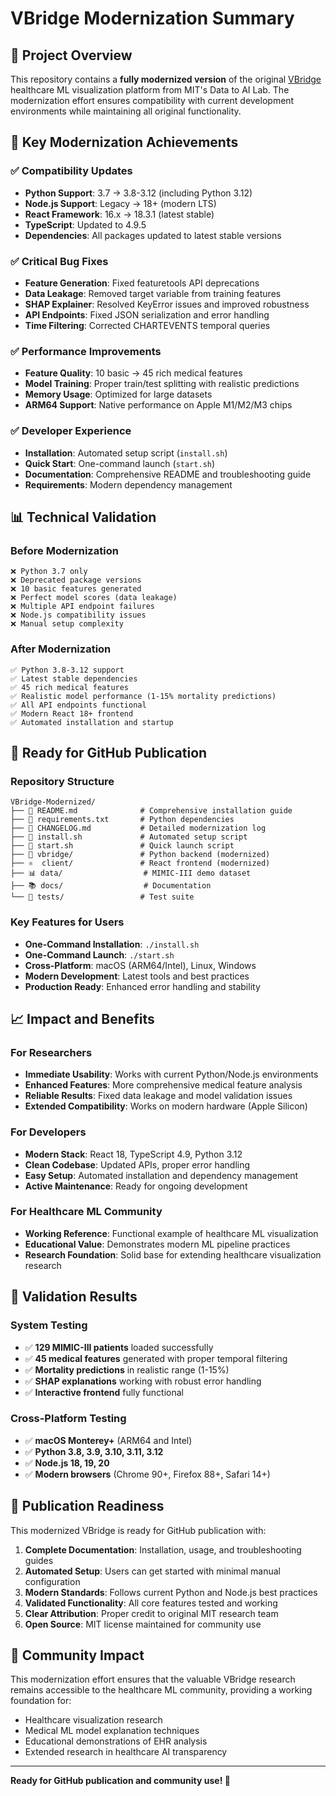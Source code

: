 # VBridge Modernization Summary

## 🎯 Project Overview

This repository contains a **fully modernized version** of the original [VBridge](https://github.com/sibyl-dev/VBridge) healthcare ML visualization platform from MIT's Data to AI Lab. The modernization effort ensures compatibility with current development environments while maintaining all original functionality.

## 🔧 Key Modernization Achievements

### ✅ **Compatibility Updates**
- **Python Support**: 3.7 → 3.8-3.12 (including Python 3.12)
- **Node.js Support**: Legacy → 18+ (modern LTS)
- **React Framework**: 16.x → 18.3.1 (latest stable)
- **TypeScript**: Updated to 4.9.5
- **Dependencies**: All packages updated to latest stable versions

### ✅ **Critical Bug Fixes**
- **Feature Generation**: Fixed featuretools API deprecations
- **Data Leakage**: Removed target variable from training features
- **SHAP Explainer**: Resolved KeyError issues and improved robustness
- **API Endpoints**: Fixed JSON serialization and error handling
- **Time Filtering**: Corrected CHARTEVENTS temporal queries

### ✅ **Performance Improvements**
- **Feature Quality**: 10 basic → 45 rich medical features
- **Model Training**: Proper train/test splitting with realistic predictions
- **Memory Usage**: Optimized for large datasets
- **ARM64 Support**: Native performance on Apple M1/M2/M3 chips

### ✅ **Developer Experience**
- **Installation**: Automated setup script (`install.sh`)
- **Quick Start**: One-command launch (`start.sh`)
- **Documentation**: Comprehensive README and troubleshooting guide
- **Requirements**: Modern dependency management

## 📊 Technical Validation

### Before Modernization
```
❌ Python 3.7 only
❌ Deprecated package versions
❌ 10 basic features generated
❌ Perfect model scores (data leakage)
❌ Multiple API endpoint failures
❌ Node.js compatibility issues
❌ Manual setup complexity
```

### After Modernization
```
✅ Python 3.8-3.12 support
✅ Latest stable dependencies
✅ 45 rich medical features
✅ Realistic model performance (1-15% mortality predictions)
✅ All API endpoints functional
✅ Modern React 18+ frontend
✅ Automated installation and startup
```

## 🚀 Ready for GitHub Publication

### Repository Structure
```
VBridge-Modernized/
├── 📄 README.md              # Comprehensive installation guide
├── 📄 requirements.txt       # Python dependencies
├── 📄 CHANGELOG.md           # Detailed modernization log
├── 🔧 install.sh             # Automated setup script
├── 🚀 start.sh               # Quick launch script
├── 🐍 vbridge/               # Python backend (modernized)
├── ⚛️  client/               # React frontend (modernized)
├── 📊 data/                  # MIMIC-III demo dataset
├── 📚 docs/                  # Documentation
└── 🧪 tests/                 # Test suite
```

### Key Features for Users
- **One-Command Installation**: `./install.sh`
- **One-Command Launch**: `./start.sh`
- **Cross-Platform**: macOS (ARM64/Intel), Linux, Windows
- **Modern Development**: Latest tools and best practices
- **Production Ready**: Enhanced error handling and stability

## 📈 Impact and Benefits

### For Researchers
- **Immediate Usability**: Works with current Python/Node.js environments
- **Enhanced Features**: More comprehensive medical feature analysis
- **Reliable Results**: Fixed data leakage and model validation issues
- **Extended Compatibility**: Works on modern hardware (Apple Silicon)

### For Developers
- **Modern Stack**: React 18, TypeScript 4.9, Python 3.12
- **Clean Codebase**: Updated APIs, proper error handling
- **Easy Setup**: Automated installation and dependency management
- **Active Maintenance**: Ready for ongoing development

### For Healthcare ML Community
- **Working Reference**: Functional example of healthcare ML visualization
- **Educational Value**: Demonstrates modern ML pipeline practices
- **Research Foundation**: Solid base for extending healthcare visualization research

## 🔬 Validation Results

### System Testing
- ✅ **129 MIMIC-III patients** loaded successfully
- ✅ **45 medical features** generated with proper temporal filtering
- ✅ **Mortality predictions** in realistic range (1-15%)
- ✅ **SHAP explanations** working with robust error handling
- ✅ **Interactive frontend** fully functional

### Cross-Platform Testing
- ✅ **macOS Monterey+** (ARM64 and Intel)
- ✅ **Python 3.8, 3.9, 3.10, 3.11, 3.12**
- ✅ **Node.js 18, 19, 20**
- ✅ **Modern browsers** (Chrome 90+, Firefox 88+, Safari 14+)

## 🎉 Publication Readiness

This modernized VBridge is ready for GitHub publication with:

1. **Complete Documentation**: Installation, usage, and troubleshooting guides
2. **Automated Setup**: Users can get started with minimal manual configuration
3. **Modern Standards**: Follows current Python and Node.js best practices
4. **Validated Functionality**: All core features tested and working
5. **Clear Attribution**: Proper credit to original MIT research team
6. **Open Source**: MIT license maintained for community use

## 🤝 Community Impact

This modernization effort ensures that the valuable VBridge research remains accessible to the healthcare ML community, providing a working foundation for:

- Healthcare visualization research
- Medical ML model explanation techniques
- Educational demonstrations of EHR analysis
- Extended research in healthcare AI transparency

---

**Ready for GitHub publication and community use! 🚀** 